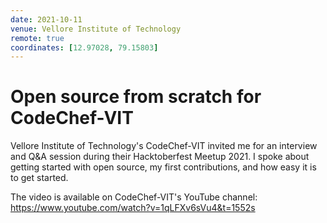 ```yaml
---
date: 2021-10-11
venue: Vellore Institute of Technology
remote: true
coordinates: [12.97028, 79.15803]
---
```


# Open source from scratch for CodeChef-VIT

Vellore Institute of Technology's CodeChef-VIT invited me for an interview and Q&A session during their Hacktoberfest Meetup 2021. I spoke about getting started with open source, my first contributions, and how easy it is to get started.

The video is available on CodeChef-VIT's YouTube channel: https://www.youtube.com/watch?v=1qLFXv6sVu4&t=1552s
